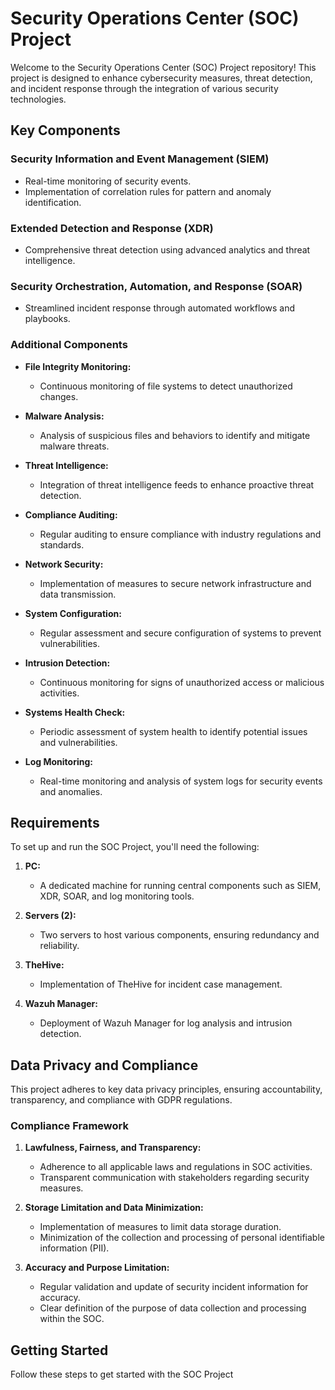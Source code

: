 # Security Operations Center (SOC) Project

Welcome to the Security Operations Center (SOC) Project repository! This project is designed to enhance cybersecurity measures, threat detection, and incident response through the integration of various security technologies.

## Key Components

### Security Information and Event Management (SIEM)

- Real-time monitoring of security events.
- Implementation of correlation rules for pattern and anomaly identification.

### Extended Detection and Response (XDR)

- Comprehensive threat detection using advanced analytics and threat intelligence.

### Security Orchestration, Automation, and Response (SOAR)

- Streamlined incident response through automated workflows and playbooks.

### Additional Components

- **File Integrity Monitoring:**
  - Continuous monitoring of file systems to detect unauthorized changes.

- **Malware Analysis:**
  - Analysis of suspicious files and behaviors to identify and mitigate malware threats.

- **Threat Intelligence:**
  - Integration of threat intelligence feeds to enhance proactive threat detection.

- **Compliance Auditing:**
  - Regular auditing to ensure compliance with industry regulations and standards.

- **Network Security:**
  - Implementation of measures to secure network infrastructure and data transmission.

- **System Configuration:**
  - Regular assessment and secure configuration of systems to prevent vulnerabilities.

- **Intrusion Detection:**
  - Continuous monitoring for signs of unauthorized access or malicious activities.

- **Systems Health Check:**
  - Periodic assessment of system health to identify potential issues and vulnerabilities.

- **Log Monitoring:**
  - Real-time monitoring and analysis of system logs for security events and anomalies.

## Requirements

To set up and run the SOC Project, you'll need the following:

1. **PC:**
   - A dedicated machine for running central components such as SIEM, XDR, SOAR, and log monitoring tools.

2. **Servers (2):**
   - Two servers to host various components, ensuring redundancy and reliability.

3. **TheHive:**
   - Implementation of TheHive for incident case management.

4. **Wazuh Manager:**
   - Deployment of Wazuh Manager for log analysis and intrusion detection.

## Data Privacy and Compliance

This project adheres to key data privacy principles, ensuring accountability, transparency, and compliance with GDPR regulations.

### Compliance Framework

1. **Lawfulness, Fairness, and Transparency:**
   - Adherence to all applicable laws and regulations in SOC activities.
   - Transparent communication with stakeholders regarding security measures.

2. **Storage Limitation and Data Minimization:**
   - Implementation of measures to limit data storage duration.
   - Minimization of the collection and processing of personal identifiable information (PII).

3. **Accuracy and Purpose Limitation:**
   - Regular validation and update of security incident information for accuracy.
   - Clear definition of the purpose of data collection and processing within the SOC.

## Getting Started

Follow these steps to get started with the SOC Project

